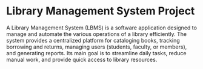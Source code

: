 # Library Management System Project

A Library Management System (LBMS) is a software application designed to manage and automate the various operations of a library efficiently. The system provides a centralized platform for cataloging books, tracking borrowing and returns, managing users (students, faculty, or members), and generating reports. Its main goal is to streamline daily tasks, reduce manual work, and provide quick access to library resources.
